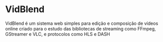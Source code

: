 # VidBlend
VidBlend é um sistema web simples para edição e composição de vídeos online criado para o estudo das bibliotecas de streaming como FFmpeg, GStreamer e VLC, e protocolos como HLS e DASH
